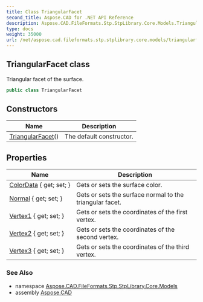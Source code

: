 ```yaml
---
title: Class TriangularFacet
second_title: Aspose.CAD for .NET API Reference
description: Aspose.CAD.FileFormats.Stp.StpLibrary.Core.Models.TriangularFacet class. Triangular facet of the surface
type: docs
weight: 35000
url: /net/aspose.cad.fileformats.stp.stplibrary.core.models/triangularfacet/
---
```

## TriangularFacet class

Triangular facet of the surface.

```csharp
public class TriangularFacet
```

## Constructors

| Name | Description |
| --- | --- |
| [TriangularFacet](triangularfacet/)() | The default constructor. |

## Properties

| Name | Description |
| --- | --- |
| [ColorData](../../aspose.cad.fileformats.stp.stplibrary.core.models/triangularfacet/colordata/) { get; set; } | Gets or sets the surface color. |
| [Normal](../../aspose.cad.fileformats.stp.stplibrary.core.models/triangularfacet/normal/) { get; set; } | Gets or sets the surface normal to the triangular facet. |
| [Vertex1](../../aspose.cad.fileformats.stp.stplibrary.core.models/triangularfacet/vertex1/) { get; set; } | Gets or sets the coordinates of the first vertex. |
| [Vertex2](../../aspose.cad.fileformats.stp.stplibrary.core.models/triangularfacet/vertex2/) { get; set; } | Gets or sets the coordinates of the second vertex. |
| [Vertex3](../../aspose.cad.fileformats.stp.stplibrary.core.models/triangularfacet/vertex3/) { get; set; } | Gets or sets the coordinates of the third vertex. |

### See Also

* namespace [Aspose.CAD.FileFormats.Stp.StpLibrary.Core.Models](../../aspose.cad.fileformats.stp.stplibrary.core.models/)
* assembly [Aspose.CAD](../../)



